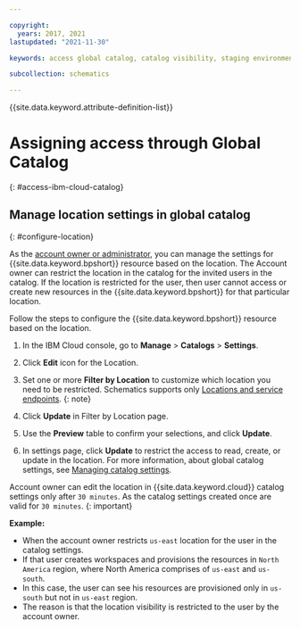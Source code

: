 ```yaml
---

copyright: 
  years: 2017, 2021
lastupdated: "2021-11-30"

keywords: access global catalog, catalog visibility, staging environment

subcollection: schematics

---
```


{{site.data.keyword.attribute-definition-list}}


# Assigning access through Global Catalog
{: #access-ibm-cloud-catalog}

## Manage location settings in global catalog
{: #configure-location}

As the [account owner or administrator](/docs/account?topic=account-account-services#catalog-management-account-management), you can manage the settings for {{site.data.keyword.bpshort}} resource based on the location. The Account owner can restrict the location in the catalog for the invited users in the catalog. If the location is restricted for the user, then user cannot access or create new resources in the {{site.data.keyword.bpshort}} for that particular location.

Follow the steps to configure the {{site.data.keyword.bpshort}} resource based on the location.

1. In the IBM Cloud console, go to **Manage** > **Catalogs** > **Settings**. 
2. Click **Edit** icon for the Location.
3. Set one or more **Filter by Location** to customize which location you need to be restricted. 
   Schematics supports only [Locations and service endpoints](/docs/schematics?topic=schematics-locations).
   {: note}

4. Click **Update** in Filter by Location page.
5. Use the **Preview** table to confirm your selections, and click **Update**.
6. In settings page, click **Update** to restrict the access to read, create, or update in the location. For more information,  about global catalog settings, see [Managing catalog settings](/docs/account?topic=account-filter-account&interface=ui).

Account owner can edit the location in {{site.data.keyword.cloud}} catalog settings only after `30 minutes`. As the catalog settings created once are valid for `30 minutes`.
{: important}

**Example:**

- When the account owner restricts `us-east` location for the user in the catalog settings. 
- If that user creates workspaces and provisions the resources in `North America` region, where North America comprises of `us-east` and `us-south`. 
- In this case, the user can see his resources are provisioned only in `us-south` but not in `us-east` region. 
- The reason is that the location visibility is restricted to the user by the account owner.






